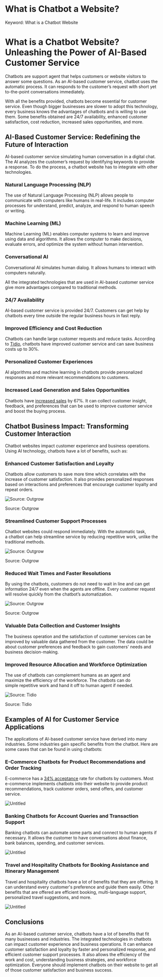 # What is Chatbot a Website?

Keyword: What is a Chatbot Website

# **What is a Chatbot Website? Unleashing the Power of AI-Based Customer Service**

Chatbots are support agent that helps customers or website visitors to answer some questions. As an AI-based customer service, chatbot uses the automatic process. It can responds to the customer’s request with short yet to-the-point conversations immediately.

With all the benefits provided, chatbots become essential for customer service. Even though bigger businesses are slower to adopt this technology, every business knows the advantages of chatbots and is willing to use them. Some benefits obtained are 24/7 availability, enhanced customer satisfaction, cost reduction, increased sales opportunities, and more.

## **AI-Based Customer Service: Redefining the Future of Interaction**

AI-based customer service simulating human conversation in a digital chat. The AI analyzes the customer’s request by identifying keywords to provide a response. To do the process, a chatbot website has to integrate with other technologies.

### **Natural Language Processing (NLP)**

The use of Natural Language Processing (NLP) allows people to communicate with computers like humans in real-life. It includes computer processes for understand, predict, analyze, and respond to human speech or writing.

### **Machine Learning (ML)**

Machine Learning (ML) enables computer systems to learn and improve using data and algorithms. It allows the computer to make decisions, evaluate errors, and optimize the system without human intervention.

### **Conversational AI**

Conversational AI simulates human dialog. It allows humans to interact with computers naturally.

All the integrated technologies that are used in AI-based customer service give more advantages compared to traditional methods.

### 24/7 Availability

AI-based customer service is provided 24/7. Customers can get help by chatbots every time outside the regular business hours in fast reply.

### Improved Efficiency and Cost Reduction

Chatbots can handle large customer requests and reduce tasks. According to [Tidio](https://www.tidio.com/blog/chatbot-statistics/), chatbots have improved customer service and can save business costs up to 30%.

### Personalized Customer Experiences

AI algorithms and machine learning in chatbots provide personalized responses and more relevant recommendations to customers.

### Increased Lead Generation and Sales Opportunities

Chatbots have [increased sales](https://outgrow.co/blog/vital-chatbot-statistics) by 67%. It can collect customer insight, feedback, and preferences that can be used to improve customer service and boost the buying process.

## **Chatbot Business Impact: Transforming Customer Interaction**

Chatbot websites impact customer experience and business operations. Using AI technology, chatbots have a lot of benefits, such as:

### Enhanced Customer Satisfaction and Loyalty

Chatbots allow customers to save more time which correlates with the increase of customer satisfaction. It also provides personalized responses based on interactions and preferences that encourage customer loyalty and repeat orders.

![Source: Outgrow](./what-is-a-chatbot-website/Untitled.png)

Source: Outgrow

### Streamlined Customer Support Processes

Chatbot websites could respond immediately. With the automatic task, a chatbot can help streamline service by reducing repetitive work, unlike the traditional methods.

![Source: Outgrow](./what-is-a-chatbot-website/83cfd0f2-3727-43d6-aee9-d2c3987ed9c1.png)

Source: Outgrow

### Reduced Wait Times and Faster Resolutions

By using the chatbots, customers do not need to wait in line and can get information 24/7 even when the agents are offline. Every customer request will resolve quickly from the chatbot’s automatization.

![Source: Outgrow](./what-is-a-chatbot-website/d902e048-6073-49df-bd4d-208d17b8d7c6.png)

Source: Outgrow

### Valuable Data Collection and Customer Insights

The business operation and the satisfaction of customer services can be improved by valuable data gathered from the customer. The data could be about customer preferences and feedback to gain customers' needs and business decision-making.

### Improved Resource Allocation and Workforce Optimization

The use of chatbots can complement humans as an agent and maximize the efficiency of the workforce. The chatbots can do simple repetitive work and hand it off to human agent if needed.

![Source: Tidio](./what-is-a-chatbot-website/Untitled%201.png)

Source: Tidio

## **Examples of AI for Customer Service Applications**

The applications of AI-based customer service have derived into many industries. Some industries gain specific benefits from the chatbot. Here are some cases that can be found in using chatbots:

### E-Commerce Chatbots for Product Recommendations and Order Tracking

E-commerce has a [34% acceptance](https://99firms.com/blog/chatbot-statistics/) rate for chatbots by customers. Most e-commerce implements chatbots into their website to provide product recommendations, track customer orders, send offers, and customer service.

![Untitled](./what-is-a-chatbot-website/Untitled%202.png)

### Banking Chatbots for Account Queries and Transaction Support

Banking chatbots can automate some parts and connect to human agents if necessary. It allows the customer to have conversations about finance, bank balances, spending, and customer services.

![Untitled](./what-is-a-chatbot-website/Untitled%203.png)

### Travel and Hospitality Chatbots for Booking Assistance and Itinerary Management

Travel and hospitality chatbots have a lot of benefits that they are offering. It can understand every customer's preference and guide them easily. Other benefits that are offered are efficient booking, multi-language support, personalized travel suggestions, and more.

![Untitled](./what-is-a-chatbot-website/Untitled%204.png)

## Conclusions

As an AI-based customer service, chatbots have a lot of benefits that fit many businesses and industries. The integrated technologies in chatbots can impact customer experience and business operations. It can enhance customer satisfaction and loyalty by faster and personalized response, and efficient customer support processes. It also allows the efficiency of the work and cost, understanding business strategies, and workforce optimization. Everyone should implement chatbots on their website to get all of those customer satisfaction and business success.